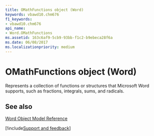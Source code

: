 ```yaml
---
title: OMathFunctions object (Word)
keywords: vbawd10.chm676
f1_keywords:
- vbawd10.chm676
api_name:
- Word.OMathFunctions
ms.assetid: 163c6af9-5cb9-93bb-f1c2-b9ebeca28f6a
ms.date: 06/08/2017
ms.localizationpriority: medium
---
```



# OMathFunctions object (Word)

Represents a collection of functions or structures that Microsoft Word supports, such as fractions, integrals, sums, and radicals.


## See also


[Word Object Model Reference](overview/Word/object-model.md)

[!include[Support and feedback](~/includes/feedback-boilerplate.md)]